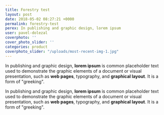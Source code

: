 ```yaml
---
title: Forestry test
layout: post
date: 2018-05-02 08:27:21 +0000
permalink: forestry-test
perex: In publishing and graphic design, lorem ipsum
user: pavel-dolezal
coverphoto: ''
cover_photo_slider: ''
categories: product
coverphoto_slider: "/uploads/most-recent-img-1.jpg"
---
```

In publishing and graphic design, **lorem ipsum** is common placeholder text used to demonstrate the graphic elements of a document or visual presentation, such as **web pages**, typography, and **graphical layout**. It is a form of "greeking".

In publishing and graphic design, **lorem ipsum** is common placeholder text used to demonstrate the graphic elements of a document or visual presentation, such as **web pages**, typography, and **graphical layout**. It is a form of "greeking".